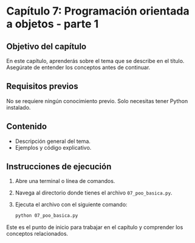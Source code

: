 # Capítulo 7: Programación orientada a objetos - parte 1

## Objetivo del capítulo
En este capítulo, aprenderás sobre el tema que se describe en el título. Asegúrate de entender los conceptos antes de continuar.

## Requisitos previos
No se requiere ningún conocimiento previo. Solo necesitas tener Python instalado.

## Contenido
- Descripción general del tema.
- Ejemplos y código explicativo.

## Instrucciones de ejecución
1. Abre una terminal o línea de comandos.
2. Navega al directorio donde tienes el archivo `07_poo_basica.py`.
3. Ejecuta el archivo con el siguiente comando:

   ```bash
   python 07_poo_basica.py
   ```

Este es el punto de inicio para trabajar en el capítulo y comprender los conceptos relacionados.
